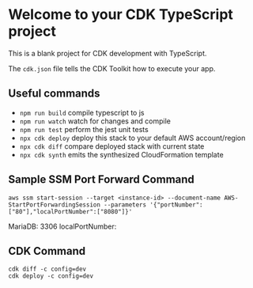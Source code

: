 # Welcome to your CDK TypeScript project

This is a blank project for CDK development with TypeScript.

The `cdk.json` file tells the CDK Toolkit how to execute your app.

## Useful commands

* `npm run build`   compile typescript to js
* `npm run watch`   watch for changes and compile
* `npm run test`    perform the jest unit tests
* `npx cdk deploy`  deploy this stack to your default AWS account/region
* `npx cdk diff`    compare deployed stack with current state
* `npx cdk synth`   emits the synthesized CloudFormation template

## Sample SSM Port Forward Command
```
aws ssm start-session --target <instance-id> --document-name AWS-StartPortForwardingSession --parameters '{"portNumber":["80"],"localPortNumber":["8080"]}'
```
MariaDB: 3306
localPortNumber: 


## CDK Command
```
cdk diff -c config=dev
cdk deploy -c config=dev
```
